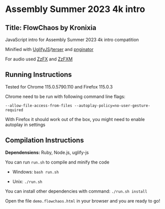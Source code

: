 # Assembly Summer 2023 4k intro

## Title: FlowChaos by Kronixia

JavaScript intro for Assembly Summer 2023 4k intro compatition

Minified with [UglifyJS](https://www.npmjs.com/package/uglify-js)/[terser](https://www.npmjs.com/package/terser) and [pnginator](https://gist.github.com/gasman/2560551)

For audio used [ZzFX](https://github.com/in4k/ZzFX) and [ZzFXM](https://github.com/keithclark/ZzFXM/)

## Running Instructions

Tested for Chrome 115.0.5790.110 and Firefox 115.0.3

Chrome need to be run with following command line flags:

`--allow-file-access-from-files --autoplay-policy=no-user-gesture-required`

With Firefox it should work out of the box, you might need to enable autoplay in settings

## Compilation Instructions

**Dependensiens:** Ruby, Node.js, uglify-js

You can run `run.sh` to compile and minify the code

- Windows: `bash run.sh`

- Unix: `./run.sh`

You can install other dependencies with command: `./run.sh install`

Open the file `demo.flowchaos.html` in your browser and you are ready to go!
